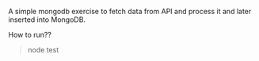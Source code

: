 A simple mongodb exercise to fetch data from API and process it and later inserted into MongoDB.

How to run??

>node test